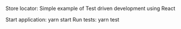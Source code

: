 Store locator: Simple example of Test driven development using React

Start application: yarn start
Run tests: yarn test
